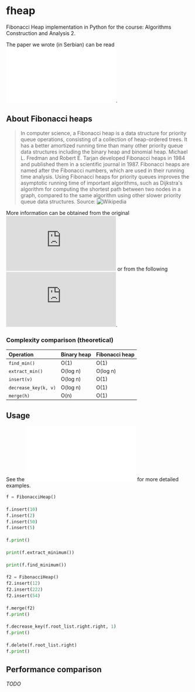 # fheap
Fibonacci Heap implementation in Python for the course: Algorithms Construction and Analysis 2. 

The paper we wrote (in Serbian) can be read ![here](paper/fheap.pdf).


## About Fibonacci heaps

> In computer science, a Fibonacci heap is a data structure for priority queue operations, 
consisting of a collection of heap-ordered trees. It has a better amortized running time 
than many other priority queue data structures including the binary heap and binomial heap. 
Michael L. Fredman and Robert E. Tarjan developed Fibonacci heaps in 1984 and published 
them in a scientific journal in 1987. Fibonacci heaps are named after the Fibonacci numbers, 
which are used in their running time analysis. Using Fibonacci heaps for priority queues 
improves the asymptotic running time of important algorithms, such as Dijkstra's algorithm 
for computing the shortest path between two nodes in a graph, compared to the same algorithm 
using other slower priority queue data structures. 
Source: ![Wikipedia](https://en.wikipedia.org/wiki/Fibonacci_heap)

More information can be obtained from the original 
![paper](http://www.cs.cmu.edu/~sleator/papers/pairing-heaps.pdf) or from the 
following ![slides](https://www.cs.princeton.edu/~wayne/teaching/fibonacci-heap.pdf).

### Complexity comparison (theoretical)

| **Operation** | **Binary heap** | **Fibonacci heap** |
| :--- | :--- | :--- |
| `find_min()` | O(1) | O(1) |
| `extract_min()` | O(log n) | O(log n) |
| `insert(v)` | O(log n) | O(1) |
| `decrease_key(k, v)` | O(log n) | O(1) |
| `merge(h)` | O(n) | O(1) |


## Usage

See the ![test file](fheap_test.py) for more detailed examples.

```python
f = FibonacciHeap()

f.insert(10)
f.insert(2)
f.insert(50)
f.insert(5)

f.print()

print(f.extract_minimum())

print(f.find_minimum())

f2 = FibonacciHeap()
f2.insert(12)
f2.insert(222)
f2.insert(54)

f.merge(f2)
f.print()

f.decrease_key(f.root_list.right.right, 1)
f.print()

f.delete(f.root_list.right)
f.print()
```

## Performance comparison

*TODO*